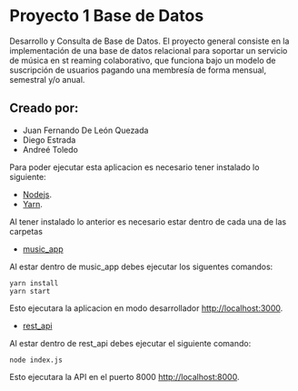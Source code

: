 # Proyecto 1 Base de Datos

Desarrollo y Consulta de Base de Datos. El proyecto general consiste en la implementación de una base de datos relacional para soportar un servicio de música en st reaming colaborativo, que funciona bajo un modelo de suscripción de usuarios pagando una membresía de forma mensual, semestral y/o anual.

## Creado por: 

<ul>
    <li>Juan Fernando De León Quezada</li>
    <li>Diego Estrada</li>
    <li>Andreé Toledo </li>
</ul>

Para poder ejecutar esta aplicacion es necesario tener instalado lo siguiente:<br/>

- [Nodejs](https://nodejs.org/es/).    
- [Yarn](https://classic.yarnpkg.com/en/docs/install/#windows-stable).

Al tener instalado lo anterior es necesario estar dentro de cada una de las carpetas 

* [music_app](./music_app)

Al estar dentro de music_app debes ejecutar los siguentes comandos:

```
yarn install
yarn start

```

Esto ejecutara la aplicacion en modo desarrollador [http://localhost:3000](http://localhost:3000).


* [rest_api](./rest_api)

Al estar dentro de rest_api debes ejecutar el siguiente comando:

```
node index.js
```

Esto ejecutara la API en el puerto 8000 [http://localhost:8000](http://localhost:8000).